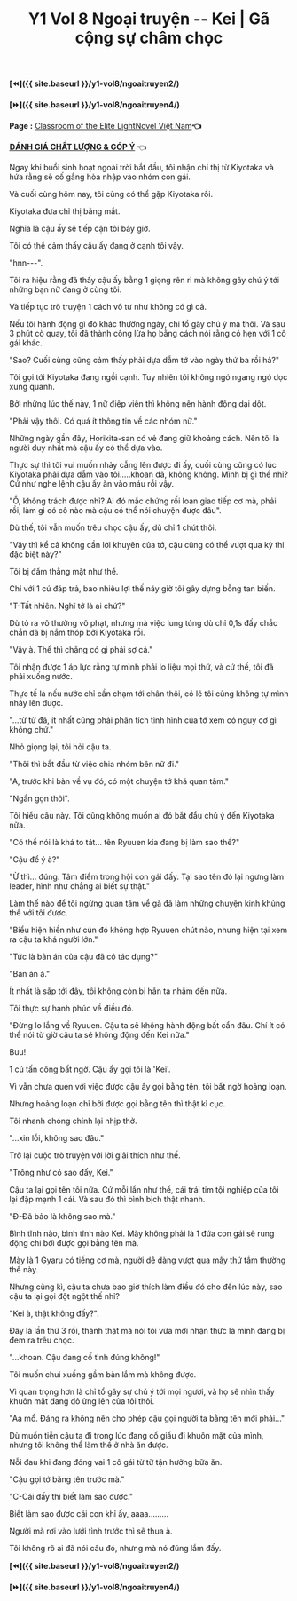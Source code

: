 ﻿---
layout: post
title: Y1 Vol 8 Ngoại truyện -- Kei | Gã cộng sự châm chọc
permalink: /y1-vol8/ngoaitruyen3/
---

**[⏪]({{ site.baseurl }}/y1-vol8/ngoaitruyen2/)**

**[⏩]({{ site.baseurl }}/y1-vol8/ngoaitruyen4/)**

**Page :** [Classroom of the Elite LightNovel Việt Nam](http://facebook.com/Classroom.of.the.Elite.VN)**👈**

[**ĐÁNH GIÁ CHẤT LƯỢNG & GÓP Ý**](https://bit.ly/danhgiagopy) 👈

Ngay khi buổi sinh hoạt ngoài trời bắt đầu, tôi nhận chỉ thị từ Kiyotaka và hứa rằng sẽ cố gắng hòa nhập vào nhóm con gái.

Và cuối cùng hôm nay, tôi cũng có thể gặp Kiyotaka rồi.

Kiyotaka đưa chỉ thị bằng mắt.

Nghĩa là cậu ấy sẽ tiếp cận tôi bây giờ.

Tôi có thể cảm thấy cậu ấy đang ở cạnh tôi vậy.

\"hnn\-\--\".

Tôi ra hiệu rằng đã thấy cậu ấy bằng 1 giọng rên rỉ mà không gây chú ý tới những bạn nữ đang ở cùng tôi.

Và tiếp tục trò truyện 1 cách vô tư như không có gì cả.

Nếu tôi hành động gì đó khác thường ngày, chỉ tổ gây chú ý mà thôi. Và sau 3 phút cò quay, tôi đã thành công lừa họ bằng cách nói rằng có hẹn với 1 cô gái khác.

\"Sao? Cuối cùng cũng cảm thấy phải dựa dẫm tớ vào ngày thứ ba rồi hả?\"

Tôi gọi tới Kiyotaka đang ngồi cạnh. Tuy nhiên tôi không ngó ngang ngó dọc xung quanh.

Bởi những lúc thế này, 1 nữ điệp viên thì không nên hành động dại dột.

\"Phải vậy thôi. Có quá ít thông tin về các nhóm nữ.\"

Những ngày gần đây, Horikita-san có vẻ đang giữ khoảng cách. Nên tôi là người duy nhất mà cậu ấy có thể dựa vào.

Thực sự thì tôi vui muốn nhảy cẫng lên được đi ấy, cuối cùng cũng có lúc Kiyotaka phải dựa dẫm vào tôi\.....khoan đã, không không. Mình bị gì thế nhỉ? Cứ như nghe lệnh cậu ấy ăn vào máu rồi vậy.

\"Ồ, không trách được nhỉ? Ai đó mắc chứng rối loạn giao tiếp cơ mà, phải rồi, làm gì có cô nào mà cậu có thể nói chuyện được đâu\".

Dù thế, tôi vẫn muốn trêu chọc cậu ấy, dù chỉ 1 chút thôi.

\"Vậy thì kể cả không cần lời khuyên của tớ, cậu cũng có thể vượt qua kỳ thi đặc biệt này?\"

Tôi bị đấm thẳng mặt như thế.

Chỉ với 1 cú đáp trả, bao nhiêu lợi thế nãy giờ tôi gây dựng bỗng tan biến.

\"T-Tất nhiên. Nghĩ tớ là ai chứ?\"

Dù tỏ ra vô thưởng vô phạt, nhưng mà việc lung túng dù chỉ 0,1s đấy chắc chắn đã bị nắm thóp bởi Kiyotaka rồi.

\"Vậy à. Thế thì chẳng có gì phải sợ cả.\"

Tôi nhận được 1 áp lực rằng tự mình phải lo liệu mọi thứ, và cứ thế, tôi đã phải xuống nước.

Thực tế là nếu nước chỉ cần chạm tới chân thôi, có lẽ tôi cũng không tự mình nhảy lên được.

\"\...từ từ đã, ít nhất cũng phải phân tích tình hình của tớ xem có nguy cơ gì không chứ.\"

Nhỏ giọng lại, tôi hỏi cậu ta.

\"Thôi thì bắt đầu từ việc chia nhóm bên nữ đi.\"

\"A, trước khi bàn về vụ đó, có một chuyện tớ khá quan tâm.\"

\"Ngắn gọn thôi\".

Tôi hiểu câu này. Tôi cũng không muốn ai đó bắt đầu chú ý đến Kiyotaka nữa.

\"Có thể nói là khá to tát... tên Ryuuen kia đang bị làm sao thế?\"

\"Cậu để ý à?\"

\"Ừ thì... đúng. Tâm điểm trong hội con gái đấy. Tại sao tên đó lại ngưng làm leader, hình như chẳng ai biết sự thật.\"

Làm thế nào để tôi ngừng quan tâm về gã đã làm những chuyện kinh khủng thế với tôi được.

\"Biểu hiện hiền như cún đó không hợp Ryuuen chút nào, nhưng hiện tại xem ra cậu ta khá người lớn.\"

\"Tức là bản án của cậu đã có tác dụng?\"

\"Bản án à.\"

Ít nhất là sắp tới đây, tôi không còn bị hắn ta nhắm đến nữa.

Tôi thực sự hạnh phúc về điều đó.

\"Đừng lo lắng về Ryuuen. Cậu ta sẽ không hành động bất cẩn đâu. Chí ít có thể nói từ giờ cậu ta sẽ không động đến Kei nữa.\"

Buu!

1 cú tấn công bất ngờ. Cậu ấy gọi tôi là \'Kei\'.

Vì vẫn chưa quen với việc được cậu ấy gọi bằng tên, tôi bất ngờ hoảng loạn.

Nhưng hoảng loạn chỉ bởi được gọi bằng tên thì thật kì cục.

Tôi nhanh chóng chỉnh lại nhịp thở.

\"\...xin lỗi, không sao đâu.\"

Trở lại cuộc trò truyện với lời giải thích như thế.

\"Trông như có sao đấy, Kei.\"

Cậu ta lại gọi tên tôi nữa. Cứ mỗi lần như thế, cái trái tim tội nghiệp của tôi lại đập mạnh 1 cái. Và sau đó thì bình bịch thật nhanh.

\"Đ-Đã bảo là không sao mà.\"

Bình tĩnh nào, bình tĩnh nào Kei. Mày không phải là 1 đứa con gái sẽ rung động chỉ bởi được gọi bằng tên mà.

Mày là 1 Gyaru có tiếng cơ mà, người dễ dàng vượt qua mấy thứ tầm thường thế này.

Nhưng cũng kì, cậu ta chưa bao giờ thích làm điều đó cho đến lúc này, sao cậu ta lại gọi đột ngột thế nhỉ?

\"Kei à, thật không đấy?\".

Đây là lần thứ 3 rồi, thành thật mà nói tôi vừa mới nhận thức là mình đang bị đem ra trêu chọc.

\"\...khoan. Cậu đang cố tình đúng không!\"

Tôi muốn chui xuống gầm bàn lắm mà không được.

Vì quan trọng hơn là chỉ tổ gây sự chú ý tới mọi người, và họ sẽ nhìn thấy khuôn mặt đang đỏ ửng lên của tôi thôi.

\"Aa mồ. Đáng ra không nên cho phép cậu gọi người ta bằng tên mới phải...\"

Dù muốn tiễn cậu ta đi trong lúc đang cố giấu đi khuôn mặt của mình, nhưng tôi không thể làm thế ở nhà ăn được.

Nỗi đau khi đang đóng vai 1 cô gái từ từ tận hưởng bữa ăn.

\"Cậu gọi tớ bằng tên trước mà.\"

\"C-Cái đấy thì biết làm sao được.\"

Biết làm sao được cái con khỉ ấy, aaaa\...\...\...

Người mà rơi vào lưới tình trước thì sẽ thua à.

Tôi không rõ ai đã nói câu đó, nhưng mà nó đúng lắm đấy.

**[⏪]({{ site.baseurl }}/y1-vol8/ngoaitruyen2/)**

**[⏩]({{ site.baseurl }}/y1-vol8/ngoaitruyen4/)**
